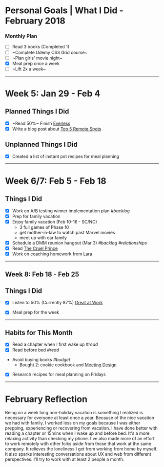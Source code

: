 Personal Goals | What I Did - February 2018
==============

### Monthly Plan
- [ ] Read 3 books (Completed 1)
- [ ] ~Complete Udemy CSS Grid course~
- [ ] ~Plan girls' movie night~
- [x] Meal prep once a week
- [ ] ~Lift 2x a week~

---

# Week 5: Jan 29 - Feb 4

## Planned Things I Did 
- [x] ~Read 50%~ Finish [Everless](https://www.goodreads.com/book/show/32320661-everless)
- [x] Write a blog post about [Top 5 Remote Spots](http://candicodeit.tumblr.com/post/170589018441/my-top-remote-work-spots-in-hampton-roads)

## Unplanned Things I Did 
- [x] Created a list of instant pot recipes for meal planning
---

# Week 6/7: Feb 5 - Feb 18

## Things I Did
- [x] Work on A/B testing winner implementation plan *#backlog*
- [x] Prep for family vacation
- [x] Enjoy family vacation (Feb 10-16 - SC/NC)
  - 3 full games of Phase 10
  - get mother-in-law to watch past Marvel movies
  - meet up with car family
- [x] Schedule a DMM reunion hangout (Mar 3) *#backlog* *#relationships*
- [x] Read [The Cruel Prince](https://www.goodreads.com/book/show/26032825-the-cruel-prince)
- [x] Work on coaching homework from Lara

---

## Week 8: Feb 18 - Feb 25

## Things I Did
- [x] Listen to 50% (Currently 87%) [Great at Work](https://www.goodreads.com/book/show/35297611-great-at-work)
- [x] Meal prep for the week


---
## Habits for This Month
- [x] Read a chapter when I first wake up *#read*
- [x] Read before bed *#read*
- Avoid buying books *#budget*
  - Bought 2: cookie cookbook and [Meeting Design](http://rosenfeldmedia.com/books/meeting-design/)
- [x] Research recipes for meal planning on Fridays

---


# February Reflection

Being on a week long non-holiday vacation is something I realized is necessary for everyone at least once a year. Because of the nice vacation we had with family, I worked less on my goals because I was either prepping, experiencing or recovering from vacation. I have done better with reading a chapter or 15mins when I wake up and before bed. It's a more relaxing activity than checking my phone. I've also made more of an effort to work remotely with other folks aside from those that work at the same company. It relieves the loneliness I get from working from home by myself. It also sparks interesting conversations about UX and web from different perspectives. I'll try to work with at least 2 people a month. 
